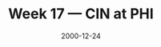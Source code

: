 ---
layout: game
title: Week 17 — CIN at PHI
season: 2000
game_id: 2000_17_CIN_PHI
week: 17
date: 2000-12-24
home_team: PHI
away_team: CIN
final_home: 
final_away: 
pbp_url: /assets/data/pbp/2000/2000_17_CIN_PHI.csv.gz
---